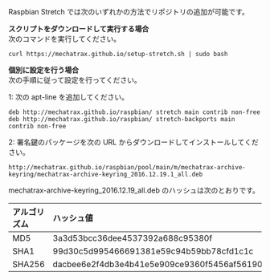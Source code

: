 Raspbian Stretch では次のいずれかの方法でリポジトリの追加が可能です。
<br />

**スクリプトをダウンロードして実行する場合**  
次のコマンドを実行してください。
```
curl https://mechatrax.github.io/setup-stretch.sh | sudo bash
```

**個別に設定を行う場合**  
次の手順に従って設定を行ってください。  

1: 次の apt-line を追加してください。
```
deb http://mechatrax.github.io/raspbian/ stretch main contrib non-free
deb http://mechatrax.github.io/raspbian/ stretch-backports main contrib non-free
```

2: 署名鍵のパッケージを次の URL からダウンロードしてインストールしてください。
```
http://mechatrax.github.io/raspbian/pool/main/m/mechatrax-archive-keyring/mechatrax-archive-keyring_2016.12.19.1_all.deb
```

mechatrax-archive-keyring_2016.12.19_all.deb のハッシュは次のとおりです。  

| アルゴリズム | ハッシュ値 |  
|:--|:--|  
| MD5 | 3a3d53bcc36dee4537392a688c95380f |  
| SHA1 | 99d30c5d995466691381e59c94b59bb78cfd1c1c |  
| SHA256 | dacbee6e2f4db3e4b41e5e909ce9360f5456af56190205df5d363a8989dac005 |  
